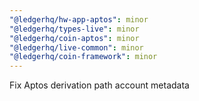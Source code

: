 ```yaml
---
"@ledgerhq/hw-app-aptos": minor
"@ledgerhq/types-live": minor
"@ledgerhq/coin-aptos": minor
"@ledgerhq/live-common": minor
"@ledgerhq/coin-framework": minor
---
```


Fix Aptos derivation path account metadata
